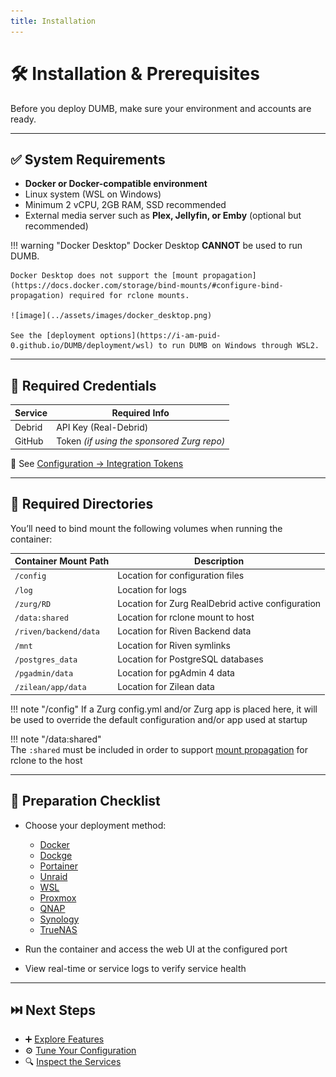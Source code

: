 ```yaml
---
title: Installation
---
```


# 🛠️ Installation & Prerequisites

Before you deploy DUMB, make sure your environment and accounts are ready.

---

## ✅ System Requirements

- **Docker or Docker-compatible environment**
- Linux system (WSL on Windows)
- Minimum 2 vCPU, 2GB RAM, SSD recommended
- External media server such as **Plex, Jellyfin, or Emby** (optional but recommended)


!!! warning "Docker Desktop" 
    Docker Desktop **CANNOT** be used to run DUMB. 

    Docker Desktop does not support the [mount propagation](https://docs.docker.com/storage/bind-mounts/#configure-bind-propagation) required for rclone mounts.

    ![image](../assets/images/docker_desktop.png)

    See the [deployment options](https://i-am-puid-0.github.io/DUMB/deployment/wsl) to run DUMB on Windows through WSL2.
---

## 🔐 Required Credentials

| Service     | Required Info                                 |
|------------------|------------------------------------------|
| Debrid      | API Key (Real-Debrid)                         |
| GitHub      | Token *(if using the sponsored Zurg repo)*    |

📌 See [Configuration → Integration Tokens](../features/configuration.md#-integration-tokens--credentials)

---

## 📂 Required Directories

You’ll need to bind mount the following volumes when running the container:

| Container Mount Path       | Description                                       |
|----------------------------|---------------------------------------------------|
|`/config`                   | Location for configuration files                  |
|`/log`                      | Location for logs                                 |
|`/zurg/RD`                  | Location for Zurg RealDebrid active configuration | 
|`/data:shared`              | Location for rclone mount to host                 |
|`/riven/backend/data`       | Location for Riven Backend data                   |
|`/mnt`                      | Location for Riven symlinks                       |
|`/postgres_data`            | Location for PostgreSQL databases                 |
|`/pgadmin/data`             | Location for pgAdmin 4 data                       |
|`/zilean/app/data`          | Location for Zilean data                          |


!!! note "/config"
    If a Zurg config.yml and/or Zurg app is placed here, it will be used to override the default configuration and/or app used at startup

!!! note "/data:shared"    
    The `:shared` must be included in order to support [mount propagation](https://docs.docker.com/storage/bind-mounts/#configure-bind-propagation) for rclone to the host

---

## 🧰 Preparation Checklist

- Choose your deployment method:

    - [Docker](../deployment/docker.md)
    - [Dockge](../deployment/dockge.md)
    - [Portainer](../deployment/portainer.md)
    - [Unraid](../deployment/unraid.md)
    - [WSL](../deployment/wsl.md)
    - [Proxmox](../deployment/proxmox.md)
    - [QNAP](../deployment/qnap.md)
    - [Synology](../deployment/synology.md)
    - [TrueNAS](../deployment/truenas.md)

- Run the container and access the web UI at the configured port
- View real-time or service logs to verify service health

---

## ⏭️ Next Steps

- ➕ [Explore Features](../features/index.md)
- ⚙️ [Tune Your Configuration](../features/configuration.md)
- 🔍 [Inspect the Services](../services/index.md)